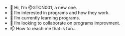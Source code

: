 - 👋 Hi, I’m @GTCN001, a new one.
- 👀 I’m interested in programs and how they work.
- 🌱 I’m currently learning programs.
- 💞️ I’m looking to collaborate on programs improvment.
- 📫 How to reach me that is fun...

<!---
GTCN001/GTCN001 is a ✨ special ✨ repository because its `README.md` (this file) appears on your GitHub profile.
You can click the Preview link to take a look at your changes.
--->
